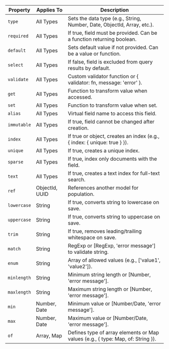 | **Property** | **Applies To** | **Description** |
| --- | --- | --- |
| `type` | All Types | Sets the data type (e.g., String, Number, Date, ObjectId, Array, etc.). |
| `required` | All Types | If true, field must be provided. Can be a function returning boolean. |
| `default` | All Types | Sets default value if not provided. Can be a value or function. |
| `select` | All Types | If false, field is excluded from query results by default. |
| `validate` | All Types | Custom validator function or { validator: fn, message: 'error' }. |
| `get` | All Types | Function to transform value when accessed. |
| `set` | All Types | Function to transform value when set. |
| `alias` | All Types | Virtual field name to access this field. |
| `immutable` | All Types | If true, field cannot be changed after creation. |
| `index` | All Types | If true or object, creates an index (e.g., { index: { unique: true } }). |
| `unique` | All Types | If true, creates a unique index. |
| `sparse` | All Types | If true, index only documents with the field. |
| `text` | All Types | If true, creates a text index for full-text search. |
| `ref` | ObjectId, UUID | References another model for population. |
| `lowercase` | String | If true, converts string to lowercase on save. |
| `uppercase` | String | If true, converts string to uppercase on save. |
| `trim` | String | If true, removes leading/trailing whitespace on save. |
| `match` | String | RegExp or \[RegExp, 'error message'\] to validate string. |
| `enum` | String | Array of allowed values (e.g., \['value1', 'value2'\]). |
| `minlength` | String | Minimum string length or \[Number, 'error message'\]. |
| `maxlength` | String | Maximum string length or \[Number, 'error message'\]. |
| `min` | Number, Date | Minimum value or \[Number/Date, 'error message'\]. |
| `max` | Number, Date | Maximum value or \[Number/Date, 'error message'\]. |
| `of` | Array, Map | Defines type of array elements or Map values (e.g., { type: Map, of: String }). |
